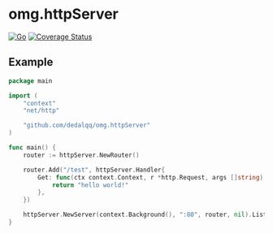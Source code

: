 # omg.httpServer

[![Go](https://github.com/dedalqq/omg.httpserver/actions/workflows/go.yml/badge.svg)](https://github.com/dedalqq/omg.httpserver/actions/workflows/go.yml)
[![Coverage Status](https://coveralls.io/repos/github/dedalqq/omg.httpServer/badge.svg?branch=master)](https://coveralls.io/github/dedalqq/omg.httpServer?branch=master)

## Example

```go
package main

import (
	"context"
	"net/http"

	"github.com/dedalqq/omg.httpServer"
)

func main() {
	router := httpServer.NewRouter()

	router.Add("/test", httpServer.Handler{
		Get: func(ctx context.Context, r *http.Request, args []string) interface{} {
			return "hello world!"
		},
	})

	httpServer.NewServer(context.Background(), ":80", router, nil).ListenAndServe()
}
```
